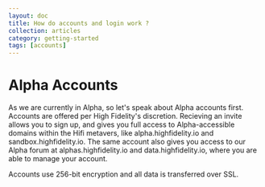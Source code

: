 ```yaml
---
layout: doc
title: How do accounts and login work ?
collection: articles
category: getting-started
tags: [accounts]
---
```



# Alpha Accounts

As we are currently in Alpha, so let's speak about Alpha accounts first. Accounts are offered per High Fidelity's discretion. Recieving an invite allows you to sign up, and gives you full access to Alpha-accessible domains within the Hifi metavers, like alpha.highfidelity.io and sandbox.highfidelity.io. The same account also gives you access to our Alpha forum at alphas.highfidelity.io and data.highfidelity.io, where you are able to manage your account.

Accounts use 256-bit encryption and all data is transferred over SSL.
